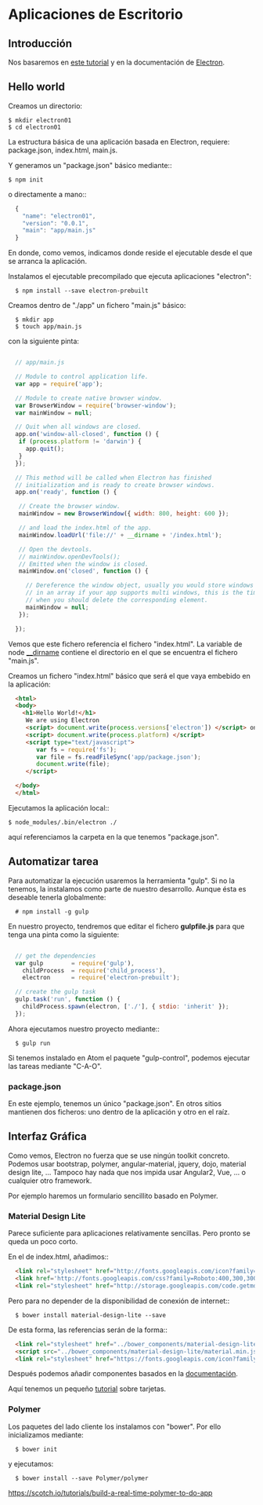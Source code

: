 # Aplicaciones de Escritorio

## Introducción


Nos basaremos en [este tutorial](https://scotch.io/tutorials/creating-desktop-applications-with-angularjs-and-github-electron#creating-your-electron-application) y en la documentación de [Electron](https://github.com/atom/electron/tree/v0.36.7/docs).

Hello world
-----------

Creamos un directorio:
```
$ mkdir electron01
$ cd electron01
```

La estructura básica de una aplicación basada en Electron, requiere: package.json, index.html, main.js.

Y generamos un "package.json" básico mediante::
```
$ npm init
```

o directamente a mano::
```js
  {
    "name": "electron01",
    "version": "0.0.1",
    "main": "app/main.js"
  }
```

En donde, como vemos, indicamos donde reside el ejecutable desde el que se arranca la aplicación.

Instalamos el ejecutable precompilado que ejecuta aplicaciones "electron":
```
  $ npm install --save electron-prebuilt
```

Creamos dentro de "./app" un fichero "main.js" básico:
```
  $ mkdir app
  $ touch app/main.js
```

con la siguiente pinta:
```js

  // app/main.js

  // Module to control application life.
  var app = require('app');

  // Module to create native browser window.
  var BrowserWindow = require('browser-window');
  var mainWindow = null;

  // Quit when all windows are closed.
  app.on('window-all-closed', function () {
   if (process.platform != 'darwin') {
     app.quit();
   }
  });

  // This method will be called when Electron has finished
  // initialization and is ready to create browser windows.
  app.on('ready', function () {

   // Create the browser window.
   mainWindow = new BrowserWindow({ width: 800, height: 600 });

   // and load the index.html of the app.
   mainWindow.loadUrl('file://' + __dirname + '/index.html');

   // Open the devtools.
   // mainWindow.openDevTools();
   // Emitted when the window is closed.
   mainWindow.on('closed', function () {

     // Dereference the window object, usually you would store windows
     // in an array if your app supports multi windows, this is the time
     // when you should delete the corresponding element.
     mainWindow = null;
   });

  });
```

Vemos que este fichero referencia el fichero "index.html". La variable de node [__dirname](https://nodejs.org/docs/latest/api/globals.html#globals_dirname) contiene el directorio en el que se encuentra el fichero "main.js".

Creamos un fichero "index.html" básico que será el que vaya embebido en la aplicación:
```html
  <html>
  <body>
    <h1>Hello World!</h1>
     We are using Electron
     <script> document.write(process.versions['electron']) </script> on
     <script> document.write(process.platform) </script>
     <script type="text/javascript">
        var fs = require('fs');
        var file = fs.readFileSync('app/package.json');
        document.write(file);
     </script>

  </body>
  </html>
```

Ejecutamos la aplicación local::
```
$ node_modules/.bin/electron ./
```

aquí referenciamos la carpeta en la que tenemos "package.json".

## Automatizar tarea

Para automatizar la ejecución usaremos la herramienta "gulp". Si no la tenemos, la instalamos como parte de nuestro desarrollo. Aunque ésta es deseable tenerla globalmente:
```
  # npm install -g gulp
```

En nuestro proyecto, tendremos que editar el fichero **gulpfile.js** para que tenga una pinta como la siguiente:
```js

  // get the dependencies
  var gulp        = require('gulp'),
    childProcess  = require('child_process'),
    electron      = require('electron-prebuilt');

  // create the gulp task
  gulp.task('run', function () {
    childProcess.spawn(electron, ['./'], { stdio: 'inherit' });
  });
```

Ahora ejecutamos nuestro proyecto mediante::
```
  $ gulp run
```

Si tenemos instalado en Atom el paquete "gulp-control", podemos ejecutar las tareas mediante "C-A-O".

### package.json


En este ejemplo, tenemos un único "package.json". En otros sitios mantienen dos ficheros: uno dentro de la aplicación y otro en el raíz.


## Interfaz Gráfica

Como vemos, Electron no fuerza que se use ningún toolkit concreto. Podemos usar bootstrap, polymer, angular-material, jquery, dojo, material design lite, ... Tampoco hay nada que nos impida usar Angular2, Vue, ... o cualquier otro framework.

Por ejemplo haremos un formulario sencillito basado en Polymer.

### Material Design Lite

Parece suficiente para aplicaciones relativamente sencillas. Pero pronto se queda un poco corto.

En el <head> de index.html, añadimos::
```html
  <link rel="stylesheet" href="http://fonts.googleapis.com/icon?family=Material+Icons">
  <link href='http://fonts.googleapis.com/css?family=Roboto:400,300,300italic,500,400italic,700,700italic' rel='stylesheet' type='text/css'>
  <link rel="stylesheet" href="http://storage.googleapis.com/code.getmdl.io/1.0.1/material.teal-red.min.css" />
```

Pero para no depender de la disponibilidad de conexión de internet::
```
  $ bower install material-design-lite --save
```

De esta forma, las referencias serán de la forma::
```html
  <link rel="stylesheet" href="../bower_components/material-design-lite/material.min.css">
  <script src="../bower_components/material-design-lite/material.min.js"></script>
  <link rel="stylesheet" href="https://fonts.googleapis.com/icon?family=Material+Icons">
```

Después podemos añadir componentes basados en la [documentación](https://www.getmdl.io/).

Aquí tenemos un pequeño [tutorial](http://webdesign.tutsplus.com/es/tutorials/learning-material-design-lite-cards--cms-24633) sobre tarjetas.


### Polymer

Los paquetes del lado cliente los instalamos con "bower". Por ello inicializamos mediante:
```
  $ bower init
```

y ejecutamos:
```
  $ bower install --save Polymer/polymer
```

https://scotch.io/tutorials/build-a-real-time-polymer-to-do-app
